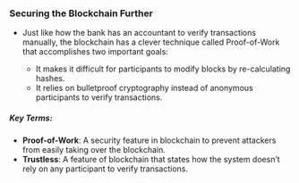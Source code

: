 ### Securing the Blockchain Further

- Just like how the bank has an accountant to verify transactions manually, the blockchain has a clever technique called Proof-of-Work that accomplishes two important goals:

    - It makes it difficult for participants to modify blocks by re-calculating hashes.
    - It relies on bulletproof cryptography instead of anonymous participants to verify transactions.

##### Key Terms:

- __Proof-of-Work__: A security feature in blockchain to prevent attackers from easily taking over the blockchain.
- __Trustless__: A feature of blockchain that states how the system doesn’t rely on any participant to verify transactions.